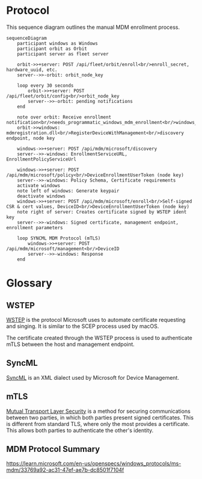 # Protocol

This sequence diagram outlines the manual MDM enrollment process.

```mermaid
sequenceDiagram
    participant windows as Windows
    participant orbit as Orbit
    participant server as fleet server

    orbit->>+server: POST /api/fleet/orbit/enroll<br/>enroll_secret, hardware_uuid, etc.
    server-->>-orbit: orbit_node_key

    loop every 30 seconds
        orbit->>+server: POST /api/fleet/orbit/config<br/>orbit_node_key
        server-->>-orbit: pending notifications
    end

    note over orbit: Receive enrollment notification<br/>needs_programmatic_windows_mdm_enrollment<br/>windows_mdm_discovery_endpoint
    orbit->>windows: mdmregistration.dll<br/>RegisterDeviceWithManagement<br/>discovery endpoint, node key

    windows->>+server: POST /api/mdm/microsoft/discovery
    server-->>-windows: EnrollmentServiceURL, EnrollmentPolicyServiceUrl

    windows->>+server: POST /api/mdm/microsoft/policy<br/>DeviceEnrollmentUserToken (node key)
    server-->>-windows: Policy Schema, Certificate requirements
    activate windows
    note left of windows: Generate keypair
    deactivate windows
    windows->>+server: POST /api/mdm/microsoft/enroll<br/>Self-signed CSR & cert values, DeviceID<br/>DeviceEnrollmentUserToken (node key)
    note right of server: Creates certificate signed by WSTEP ident key
    server-->>-windows: Signed certificate, management endpoint, enrollment parameters

    loop SYNCML MDM Protocol (mTLS)
        windows->>+server: POST /api/mdm/microsoft/management<br/>DeviceID
        server-->>-windows: Response
    end
```

# Glossary

## WSTEP

[WSTEP](https://learn.microsoft.com/en-us/openspecs/windows_protocols/ms-wstep/ac55b8cc-9ade-4982-b135-991d574ade74) is the protocol Microsoft uses to automate certificate requesting and singing. It is similar to the SCEP process used by macOS.

The certificate created through the WSTEP process is used to authenticate mTLS between the host and management endpoint.

## SyncML

[SyncML](https://learn.microsoft.com/en-us/openspecs/windows_protocols/ms-wstep/ac55b8cc-9ade-4982-b135-991d574ade74) is an XML dialect used by Microsoft for Device Management.

## mTLS

[Mutual Transport Layer Security](https://www.cloudflare.com/learning/access-management/what-is-mutual-tls/) is a method for securing communications between two parties, in which both parties present signed certificates. This is different from standard TLS, where only the most provides a certificate. This allows both parties to authenticate the other's identity.

## MDM Protocol Summary

https://learn.microsoft.com/en-us/openspecs/windows_protocols/ms-mdm/33769a92-ac31-47ef-ae7b-dc8501f7104f



<meta name="pageOrderInSection" value="2900">